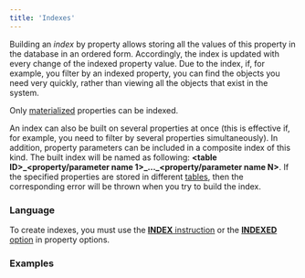 ```yaml
---
title: 'Indexes'
---
```


Building an *index* by property allows storing all the values of this property in the database in an ordered form. Accordingly, the index is updated with every change of the indexed property value. Due to the index, if, for example, you filter by an indexed property, you can find the objects you need very quickly, rather than viewing all the objects that exist in the system.

Only [materialized](Materializations.md) properties can be indexed.

An index can also be built on several properties at once (this is effective if, for example, you need to filter by several properties simultaneously). In addition, property parameters can be included in a composite index of this kind. The built index will be named as following: **<table ID\>\_<property/parameter name 1\>\_...\_<property/parameter name N\>**. If the specified properties are stored in different [tables](Tables.md), then the corresponding error will be thrown when you try to build the index.

### Language

To create indexes, you must use the [**INDEX** instruction](INDEX_instruction.md) or the [**INDEXED** option](Property-options_7798786.html#Propertyoptions-indexed) in property options.

### Examples

